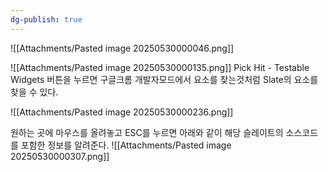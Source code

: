 ```yaml
---
dg-publish: true
---
```


![[Attachments/Pasted image 20250530000046.png]]

![[Attachments/Pasted image 20250530000135.png]]
Pick Hit - Testable Widgets 버튼을 누르면 구글크롬 개발자모드에서 요소를 찾는것처럼 Slate의 요소를 찾을 수 있다.

![[Attachments/Pasted image 20250530000236.png]]

원하는 곳에 마우스를 올려놓고 ESC를 누르면 아래와 같이 해당 슬레이트의 소스코드를 포함한 정보를 알려준다.
![[Attachments/Pasted image 20250530000307.png]]